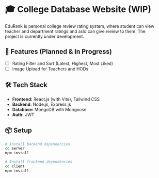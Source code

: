 # 🎓 College Database Website (WIP)

EduRank is personal college review rating system, where student can view teacher and department ratings and aslo can give review to them. The project is currently under development.

## 🚀 Features (Planned & In Progress)

- [ ] Rating Filter and Sort (Latest, Highest, Most Liked)
- [ ] Image Upload for Teachers and HODs

## 🛠️ Tech Stack

- **Frontend:** React.js (with Vite), Tailwind CSS
- **Backend:** Node.js, Express.js
- **Database:** MongoDB with Mongoose
- **Auth:** JWT



## 📦 Setup

```bash
# Install backend dependencies
cd server
npm install

# Install frontend dependencies
cd client
npm install
